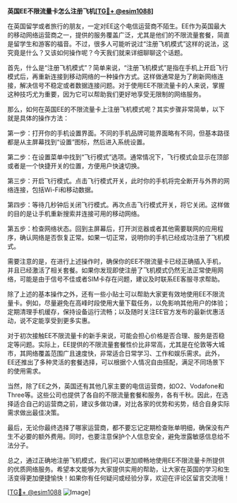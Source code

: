 **英国EE不限流量卡怎么注册飞机[[TG💪+ @esim1088](https://t.me/s/esim1088)]**

在英国留学或者旅行的朋友，一定对EE这个电信运营商不陌生。EE作为英国最大的移动网络运营商之一，提供的服务覆盖广泛，尤其是他们的不限流量套餐，简直是留学生和游客的福音。不过，很多人可能听说过“注册飞机模式”这样的说法，这究竟是什么？又该如何操作呢？今天我们就来详细聊聊这个话题。

首先，什么是“注册飞机模式”？简单来说，“注册飞机模式”是指在手机上开启飞行模式后，再重新连接到移动网络的一种操作方式。这样做通常是为了刷新网络连接，解决信号不稳定或者数据连接问题。对于使用EE不限流量卡的人来说，掌握这种技巧尤为重要，因为它可以帮助我们更好地享受无限制的网络服务。

那么，如何在英国EE的不限流量卡上注册飞机模式呢？其实步骤非常简单，以下就是具体的操作方法：

第一步：打开你的手机设置界面。不同的手机品牌可能界面略有不同，但基本路径都是从主屏幕找到“设置”图标，然后进入系统设置。

第二步：在设置菜单中找到“飞行模式”选项。通常情况下，飞行模式会显示在顶部或者是一个快捷开关的位置，方便用户快速切换。

第三步：开启飞行模式。点击飞行模式开关，此时你的手机将完全断开与外界的网络连接，包括Wi-Fi和移动数据。

第四步：等待几秒钟后关闭飞行模式。再次点击飞行模式开关，将它关闭。这样做的目的是让手机重新搜索并连接可用的移动网络。

第五步：检查网络状态。回到主屏幕后，打开浏览器或者其他需要联网的应用程序，确认网络是否恢复正常。如果一切正常，说明你的手机已经成功注册了飞机模式。

需要注意的是，在进行上述操作时，确保你的EE不限流量卡已经正确插入手机，并且已经激活了相关套餐。如果你发现即使注册了飞机模式仍然无法正常使用网络，可能是由于信号不佳或者SIM卡存在问题，建议及时联系EE客服寻求帮助。

除了上述的基本操作之外，还有一些小贴士可以帮助大家更有效地使用EE不限流量卡。例如，尽量避免在高峰时段使用大量下载任务，以免影响其他用户的体验；定期清理手机缓存，保持设备运行流畅；以及随时关注EE官方发布的最新优惠活动，说不定能享受到更多实惠。

对于初次接触EE不限流量卡的新手来说，可能会担心价格是否合理、服务是否稳定等问题。实际上，EE提供的不限流量套餐性价比非常高，尤其是在伦敦等大城市，其网络覆盖范围广且速度快，非常适合日常学习、工作和娱乐需求。此外，EE还推出了多种灵活的套餐选择，可以根据个人情况自由搭配，满足不同场景下的使用需求。

当然，除了EE之外，英国还有其他几家主要的电信运营商，如O2、Vodafone和Three等。这些公司也提供了各自的不限流量套餐和服务，各有千秋。因此，在选择适合自己的运营商之前，建议多做功课，对比各家的优势和劣势，结合自身实际需求做出最佳决策。

最后，无论你最终选择了哪家运营商，都不要忘记定期检查账单明细，确保没有产生不必要的额外费用。同时，也要注意保护个人信息安全，避免泄露敏感信息给不法分子。

总之，通过正确地注册飞机模式，我们可以更加顺畅地使用EE不限流量卡所提供的优质网络服务。希望本文能够为大家提供实用的帮助，让大家在英国的学习和生活变得更加便捷愉快！如果你有任何疑问或经验分享，欢迎在评论区留言交流哦！

[[TG💪+ @esim1088](https://t.me/s/esim1088) ![Image](https://i.postimg.cc/4NQfJmqS/Snipaste-2025-05-13-00-14-12.png)]
